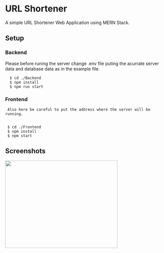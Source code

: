 # URL Shortener
A simple URL Shortener Web Application using MERN Stack.

## Setup
### Backend
   Please before runing the server change .env file puting the acurrate server data and database data as in the example file.

    
  
      $ cd ./Backend
      $ npm install
      $ npm run start

   
 ### Frontend
     Also here be careful to put the address where the server will be running.
     
     
     $ cd ./Frontend
     $ npm install
     $ npm start
     
## Screenshots
   
  <img src="https://user-images.githubusercontent.com/71698592/108552221-4aa5d980-72f1-11eb-8071-421b2c18f86b.png" width="360" height="280">
  
